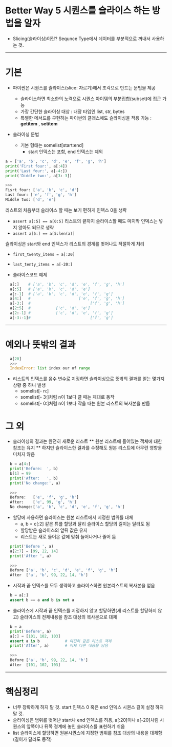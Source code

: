 Better Way 5 시퀀스를 슬라이스 하는 방법을 알자
======================================
* Slicing(슬라이싱)이란? Sequnce Type에서 데이터를 부분적으로 꺼내서 사용하는 것.

***
# 기본
* 파이썬은 시퀀스를 슬라이스(slice: 자르기)해서 조각으로 만드는 문법을 제공
  * 슬라이스하면 최소한의 노력으로 시퀀스 아이템의 부분집합(subset)에 접근 가능
  * 가장 간단한 슬라이싱 대상 : 내장 타입인 list, str, bytes
  * 특별한 메서드를 구현하는 파이썬의 클래스에도 슬라이싱을 적용 가능 : __getitem__ , __setitem__

* 슬라이싱 문법
  * 기본 형태는 somelist[start:end]
    * start 인덱스는 포함, end 인덱스는 제외

```python
a = ['a', 'b', 'c', 'd', 'e', 'f', 'g', 'h']
print('First four:', a[:4])
print('Last four:', a[-4:])
print('Diddle two:', a[3:-3])
  
>>>
Fisrt four: ['a', 'b', 'c', 'd']
Last four: ['e', 'f', 'g', 'h']
Middle two: ['d', 'e']
```

 리스트의 처음부터 슬라이스 할 때는 보기 편하게 인덱스 0을 생략
* ```assert a[:5] == a[0:5]```
리스트의 끝까지 슬라이스할 때도 마지막 인덱스는 넣지 않아도 되므로 생략
* ```assert a[5:] == a[5:len(a)]```

 슬라이싱은 start와 end 인덱스가 리스트의 경계를 벗어나도 적절하게 처리
* ```first_twenty_items = a[:20]```
* ```last_tenty_items = a[-20:]```

* 슬라이스코드 예제
```python
  a[:]    # ['a', 'b', 'c', 'd', 'e', 'f', 'g', 'h']
  a[:5]   # ['a', 'b', 'c', 'd', 'e']
  a[:-1]  # ['a', 'b', 'c', 'd', 'e', 'f', 'g']
  a[4:]   #                     ['e', 'f', 'g', 'h']
  a[-3:]  #                          ['f', 'g', 'h']
  a[2:5]  #           ['c', 'd', 'e']
  a[2:-1] #           ['c', 'd', 'e', 'f', 'g']
  a[-3:-1]#                          ['f', 'g']
```
  
***

# 예외나 뜻밖의 결과
```python
  a[20]
  >>>
  IndexError: list index our of range
```
* 리스트의 인덱스를 음수 변수로 지정하면 슬라이싱으로 뜻밖의 결과를 얻는 몇가지 상황 중 하나 발생
  *   somelist[- n:]
    * somelist[- 3:]처럼 n이 1보다 클 때는 제대로 동작
    * somelist[- 0:]처럼 n이 1보다 작을 때는 원본 리스트의 복사본을 만듬

# 그 외
* 슬라이싱의 결과는 완전히 새로운 리스트
** 원본 리스트에 들어있는 객체에 대한 참조는 유지
** 하지만 슬라이스한 결과를 수정해도 원본 리스트에 아무런 영향을 미치지 않음
```python
  b = a[4:]
  print('Before:  ', b)
  b[1] = 99
  print('After:   ', b)
  print('No change:', a)
  
  >>>
  Before:   ['e', 'f', 'g', 'h']
  After:    ['e', 99, 'g', 'h']
  No change:['a', 'b', 'c', 'd', 'e', 'f', 'g', 'h']
```
* 할당에 사용하면 슬라이스는 원본 리스트에서 지정한 범위를 대체
  * a, b = c[:2] 같은 튜플 할당과 달리 슬라이스 할당의 길이는 달라도 됨
  * 할당받은 슬라이스의 앞뒤 값은 유지
  * 리스트는 새로 들어온 값에 맞춰 늘어나거나 줄어 듬

```python
  print('Before ', a)
  a[2:7] = [99, 22, 14]
  print('After ', a)
  
  >>>
  Before ['a', 'b', 'c', 'd', 'e', 'f', 'g', 'h']
  After  ['a', 'b', 99, 22, 14, 'h']
```

* 시작과 끝 인덱스를 모두 생략하고 슬라이스하면 원본리스트의 복사본을 얻음
```python
  b = a[:]
  assert b == a and b is not a
```
* 슬라이스에 시작과 끝 인덱스를 지정하지 않고 할당하면(새 리스트를 할당하지 않고) 슬라이스의 전체내용을 참조 대상의 복사본으로 대체
```python
  b = a
  print('Before', a)
  a[:] = [101, 102, 103]
  assert a is b           # 여전히 같은 리스트 객체
  print('After', a)       # 이제 다른 내용을 담음
  
  >>>
  Before ['a', 'b', 99, 22, 14, 'h']
  After  [101, 102, 103]
```
***

# 핵심정리
* 너무 장확하게 하지 말 것. start 인덱스 0 혹은 end 인덱스 시퀀스 길이 설정 하지 말 것.
* 슬라이싱은 범위를 벗어난 start나 end 인덱스를 허용, a[:20]이나 a[-20]처럼 시퀀스의 앞쪽이나 뒤쪽 경계에 놓인 슬라이스를 표현하기 쉬움
* list 슬라이스에 할당하면 원본시퀀스에 지정한 범위를 참조 대상의 내용을 대체함(길이가 달라도 동작)
